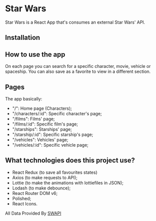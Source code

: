 # Star Wars

Star Wars is a React App that's consumes an external Star Wars' API.

## Installation


## How to use the app

On each page you can search for a specific character, movie, vehicle or spaceship. You can also save as a favorite to view in a different section.


## Pages

The app basically:

- "/": Home page (Characters);
- "/characters/:id": Specific character's page;
- "/films": Films' page;
- "/films/:id": Specific film's page;
- "/starships": Starships' page;
- "/starship/:id": Specific starship's page;
- "/vehicles": Vehicles' page;
- "/vehicles/:id": Specific vehicle page;


## What technologies does this project use?

- React Redux (to save all favourites states)
- Axios (to make requests to API);
- Lottie (to make the animations with lottiefiles in JSON);
- Lodash (to make debounce);
- React Router DOM v6;
- Polished;
- React Icons.


All Data Provided By [SWAPI](https://swapi.dev/)


